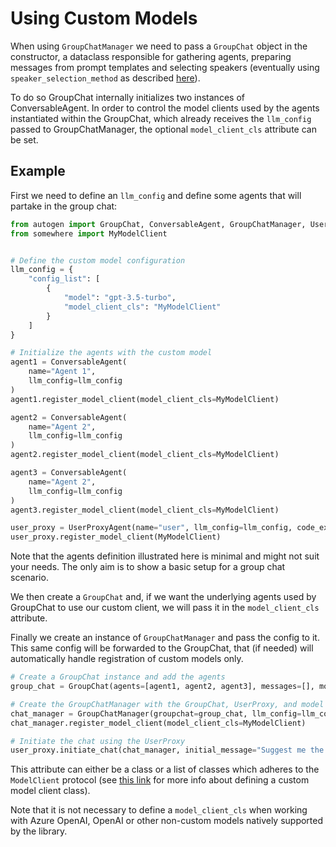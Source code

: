 # Using Custom Models

When using `GroupChatManager` we need to pass a `GroupChat` object in the constructor, a dataclass responsible for 
gathering agents, preparing messages from prompt templates and selecting speakers 
(eventually using `speaker_selection_method` as described [here](customized_speaker_selection.mdx)).

To do so GroupChat internally initializes two instances of ConversableAgent.
In order to control the model clients used by the agents instantiated within the GroupChat, which already receives the 
`llm_config` passed to GroupChatManager, the optional `model_client_cls` attribute can be set.


## Example
First we need to define an `llm_config` and define some agents that will partake in the group chat:
```python
from autogen import GroupChat, ConversableAgent, GroupChatManager, UserProxyAgent
from somewhere import MyModelClient


# Define the custom model configuration
llm_config = {
    "config_list": [
        {
            "model": "gpt-3.5-turbo",
            "model_client_cls": "MyModelClient"
        }
    ]
}

# Initialize the agents with the custom model
agent1 = ConversableAgent(
    name="Agent 1",
    llm_config=llm_config
)
agent1.register_model_client(model_client_cls=MyModelClient)

agent2 = ConversableAgent(
    name="Agent 2",
    llm_config=llm_config
)
agent2.register_model_client(model_client_cls=MyModelClient)

agent3 = ConversableAgent(
    name="Agent 2",
    llm_config=llm_config
)
agent3.register_model_client(model_client_cls=MyModelClient)

user_proxy = UserProxyAgent(name="user", llm_config=llm_config, code_execution_config={"use_docker": False})
user_proxy.register_model_client(MyModelClient)
```

Note that the agents definition illustrated here is minimal and might not suit your needs. The only aim is to show a 
basic setup for a group chat scenario.

We then create a `GroupChat` and, if we want the underlying agents used by GroupChat to use our
 custom client, we will pass it in the `model_client_cls` attribute. 

Finally we create an instance of `GroupChatManager` and pass the config to it. This same config will be forwarded to 
the GroupChat, that (if needed) will automatically handle registration of custom models only.

```python
# Create a GroupChat instance and add the agents
group_chat = GroupChat(agents=[agent1, agent2, agent3], messages=[], model_client_cls=MyModelClient)

# Create the GroupChatManager with the GroupChat, UserProxy, and model configuration
chat_manager = GroupChatManager(groupchat=group_chat, llm_config=llm_config)
chat_manager.register_model_client(model_client_cls=MyModelClient)

# Initiate the chat using the UserProxy
user_proxy.initiate_chat(chat_manager, initial_message="Suggest me the most trending papers in microbiology that you think might interest me")

```

This attribute can either be a class or a list of classes which adheres to the `ModelClient` protocol (see 
[this link](../non-openai-models/about-using-nonopenai-models.md) for more info about defining a custom model client 
class).

Note that it is not necessary to define a `model_client_cls` when working with Azure OpenAI, OpenAI or other non-custom 
models natively supported by the library.
